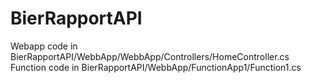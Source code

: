 # BierRapportAPI
Webapp code in BierRapportAPI/WebbApp/WebbApp/Controllers/HomeController.cs
Function code in BierRapportAPI/WebbApp/FunctionApp1/Function1.cs


